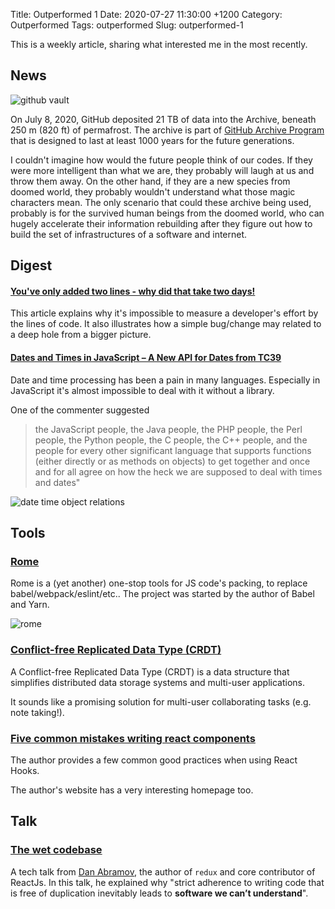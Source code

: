 Title: Outperformed 1
Date: 2020-07-27 11:30:00 +1200
Category: Outperformed
Tags: outperformed
Slug: outperformed-1

This is a weekly article, sharing what interested me in the most recently.

## News

![github vault]({attach}/images/outperformed-1/vault.jpg)

On July 8, 2020, GitHub deposited 21 TB of data into the Archive, beneath 250 m (820 ft) of permafrost. The archive is part of [GitHub Archive Program](https://archiveprogram.github.com/) that is designed to last at least 1000 years for the future generations.

I couldn't imagine how would the future people think of our codes. If they were more intelligent than what we are, they probably will laugh at us and throw them away. On the other hand, if they are a new species from doomed world, they probably wouldn't understand what those magic characters mean. The only scenario that could these archive being used, probably is for the survived human beings from the doomed world, who can hugely accelerate their information rebuilding after they figure out how to build the set of infrastructures of a software and internet.


## Digest

#### [You've only added two lines - why did that take two days!](https://www.mrlacey.com/2020/07/youve-only-added-two-lines-why-did-that.html)

This article explains why it's impossible to measure a developer's effort by the lines of code. It also illustrates how a simple bug/change may related to a deep hole from a bigger picture.

#### [Dates and Times in JavaScript – A New API for Dates from TC39](https://news.ycombinator.com/item?id=23781819)

Date and time processing has been a pain in many languages. Especially in JavaScript it's almost impossible to deal with it without a library.

One of the commenter suggested

> the JavaScript people, the Java people, the PHP people, the Perl people, the Python people, the C people, the C++ people, and the people for every other significant language that supports functions (either directly or as methods on objects) to get together and once and for all agree on how the heck we are supposed to deal with times and dates"

![date time object relations]({attach}/images/outperformed-1/datetime.jpg)


## Tools

### [Rome](https://romefrontend.dev/)

Rome is a (yet another) one-stop tools for JS code's packing, to replace babel/webpack/eslint/etc.. The project was started by the author of Babel and Yarn.

![rome]({attach}/images/outperformed-1/rome.jpg)

### [Conflict-free Replicated Data Type (CRDT)](https://crdt.tech/)

A Conflict-free Replicated Data Type (CRDT) is a data structure that simplifies distributed data storage systems and multi-user applications.

It sounds like a promising solution for multi-user collaborating tasks (e.g. note taking!).


### [Five common mistakes writing react components](https://www.lorenzweiss.de/common_mistakes_react_hooks/)

The author provides a few common good practices when using React Hooks.

The author's website has a very interesting homepage too.

## Talk

### [The wet codebase](https://www.deconstructconf.com/2019/dan-abramov-the-wet-codebase)

A tech talk from [Dan Abramov](https://overreacted.io), the author of `redux` and core contributor of ReactJs. In this talk, he explained why "strict adherence to writing code that is free of duplication inevitably leads to **software we can’t understand**".
